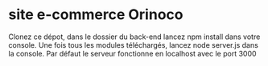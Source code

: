 # site e-commerce Orinoco

Clonez ce dépot, dans le dossier du back-end lancez npm install dans votre console. 
Une fois tous les modules téléchargés, lancez node server.js dans la console. 
Par défaut le serveur fonctionne en localhost avec le port 3000
